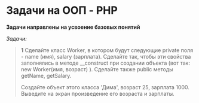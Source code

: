 # Задачи на ООП - PHP

**Задачи направлены на усвоение базовых понятий**

*Задачи:*

> **1** Сделайте класс Worker, в котором будут следующие private поля - name (имя), salary (зарплата).
> Сделайте так, чтобы эти свойства заполнялись в методе __construct при создании объекта
> (вот так: new Worker(имя, возраст) ). Сделайте также public методы getName, getSalary.
> 
> Создайте объект этого класса 'Дима', возраст 25, зарплата 1000. Выведите на экран произведение его возраста
> и зарплаты.